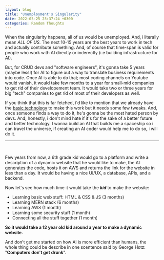 ```yaml
---
layout: blog
title: "Unemployment's Singularity"
date: 2022-05-25 23:37:24 +0300
categories: Random Thoughts
---
```


When the singularity happens, all of us would be unemployed. And, i literally mean *ALL OF US*. The next 10-15 years are the best years to work in tech and actually contribute something. And, of course that time-span is valid for people who work with AI directly or inderectly (i.e building infrastructure for AI). 

But, for CRUD devs and "software engineers", it's gonna take 5 years (maybe less!) for AI to figure out a way to translate business requirements into code. Once AI is able to do that; most coding channels on Youtube would vanish, it would take few months to a year for small-mid companies to get rid of their developement team. It would take two or three years for big "tech" companies to get rid of most of their developers as well.

If you think that this is far fetched, i'd like to mention that we already have the <a href="https://github.com/features/copilot">basic technology</a> to make this work but it needs some few tweaks. And, once someone finds a way to do it, he's gonna be the most hated person by devs. And, honestly, i don't mind hate if it's for the sake of a better future and better technology. I wanna build an AI that builds me a spaceship so i can travel the universe, if creating an AI coder would help me to do so, i will do it. 

---

<br/>

Few years from now, a 6th grade kid would go to a platform and write a description of a dynamic website that he would like to make, the AI generates the code, hosts it on AWS and returns the link for the website in less than a day. It would be having a nice UI/UX, a database, APIs, and a backend.

Now let's see how much time it would take the ***kid*** to make the website:
- Learning basic web stuff: HTML & CSS & JS (3 months)
- Learning MERN stack (6 months)
- Learning AWS (1 month)
- Learning some security stuff (1 month)
- Connecting all the stuff together (1 month)

**So it would take a 12 year old kid around a year to make a dynamic website.**

And don't get me started on how AI is more efficient than humans, the whole thing could be describe in one scentence said by George Hotz: "**Computers don't get drunk**".
